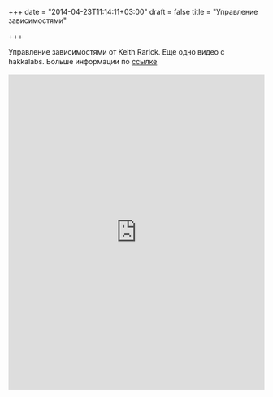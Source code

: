 +++
date = "2014-04-23T11:14:11+03:00"
draft = false
title = "Управление зависимостями"

+++

<p>Управление зависимостями от&nbsp;Keith Rarick.&nbsp;Еще одно видео с hakkalabs.&nbsp;Больше информации по <a href="http://www.hakkalabs.co/articles/go-dependency-by-keith-rarick" style="line-height: 1.6em;">ссылке</a></p>
 <iframe width="100%" height="620" src="https://www.youtube.com/embed/XciAOxDzqjY" frameborder="0" allowfullscreen></iframe>